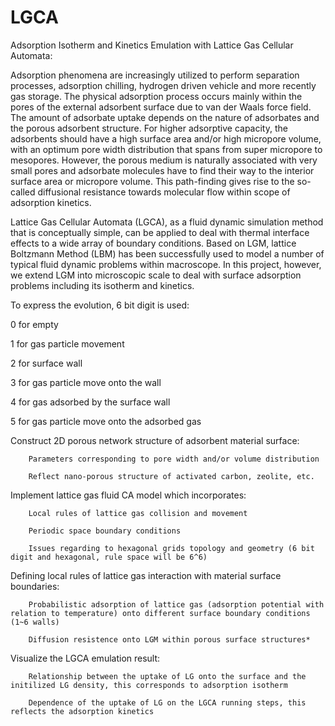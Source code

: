 LGCA
====

Adsorption Isotherm and Kinetics Emulation with Lattice Gas Cellular Automata:

Adsorption phenomena are increasingly utilized to perform separation processes, adsorption chilling, hydrogen driven vehicle and more recently gas storage. The physical adsorption process occurs mainly within the pores of the external adsorbent surface due to van der Waals force field. The amount of adsorbate uptake depends on the nature of adsorbates and the porous adsorbent structure. For higher adsorptive capacity, the adsorbents should have a high surface area and/or high micropore volume, with an optimum pore width distribution that spans from super micropore to mesopores. However, the porous medium is naturally associated with very small pores and adsorbate molecules have to find their way to the interior surface area or micropore volume. This path-finding gives rise to the so-called diffusional resistance towards molecular flow within scope of adsorption kinetics.

Lattice Gas Cellular Automata (LGCA), as a fluid dynamic simulation method that is conceptually simple, can be applied to deal with thermal interface effects to a wide array of boundary conditions. Based on LGM, lattice Boltzmann Method (LBM) has been successfully used to model a number of typical fluid dynamic problems within macroscope. In this project, however, we extend LGM into microscopic scale to deal with surface adsorption problems including its isotherm and kinetics.

To express the evolution, 6 bit digit is used: 

0 for empty

1 for gas particle movement

2 for surface wall

3 for gas particle move onto the wall

4 for gas adsorbed by the surface wall

5 for gas particle move onto the adsorbed gas
	
Construct 2D porous network structure of adsorbent material surface: 

        Parameters corresponding to pore width and/or volume distribution

        Reflect nano-porous structure of activated carbon, zeolite, etc.
	
Implement lattice gas fluid CA model which incorporates: 
        
        Local rules of lattice gas collision and movement

        Periodic space boundary conditions

        Issues regarding to hexagonal grids topology and geometry (6 bit digit and hexagonal, rule space will be 6^6)
	
Defining local rules of lattice gas interaction with material surface boundaries:

        Probabilistic adsorption of lattice gas (adsorption potential with relation to temperature) onto different surface boundary conditions (1~6 walls)

        Diffusion resistence onto LGM within porous surface structures*
	
Visualize the LGCA emulation result:

        Relationship between the uptake of LG onto the surface and the initilized LG density, this corresponds to adsorption isotherm
	
        Dependence of the uptake of LG on the LGCA running steps, this reflects the adsorption kinetics
